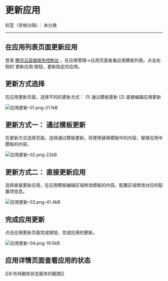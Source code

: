 ﻿# 更新应用

标签（空格分隔）： 未分类

---
## 在应用列表页面更新应用

登录 [腾讯云容器服务控制台](https://console.cloud.tencent.com/ccs) 。在应用管理->应用页面查看应用模板列表。点击右侧的`更新应用·按钮，更新指定的应用。

## 更新方式选择
在应用更新页面，选择不同的更新方式： (1) 通过模板更新  (2) 直接编辑应用更新

![应用更新-01.png-21.1kB][1]

## 更新方式一： 通过模板更新
在更新方式选择页面，选择通过模板更新。将使用替换模板中的内容，替换应用中模板的内容。

![应用更新-02.png-22kB][2]

## 更新方式二： 直接更新应用

选择直接更新应用，在应用模板编辑区域修改模板的内容。配置区域修改对应的配置项信息。

![应用更新-03.png-41.4kB][3]

## 完成应用更新

点击应用更新页面完成按钮，完成应用的更新。

![应用更新-04.png-19.5kB][4]

## 应用详情页面查看应用的状态
[[补充待删除状态服务的截图]]


  [1]: http://static.zybuluo.com/yan234280533/g3mfwnqzm5h3q1j5f9o8ekkk/%E5%BA%94%E7%94%A8%E6%9B%B4%E6%96%B0-01.png
  [2]: http://static.zybuluo.com/yan234280533/5rdo6t35c8731mhztyxufcyy/%E5%BA%94%E7%94%A8%E6%9B%B4%E6%96%B0-02.png
  [3]: http://static.zybuluo.com/yan234280533/86gbt3h868cj4d57757tq6yc/%E5%BA%94%E7%94%A8%E6%9B%B4%E6%96%B0-03.png
  [4]: http://static.zybuluo.com/yan234280533/dttebjzn9id64vlzgcty6vaq/%E5%BA%94%E7%94%A8%E6%9B%B4%E6%96%B0-04.png